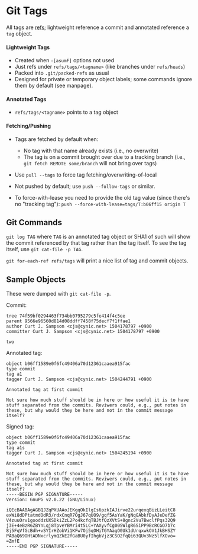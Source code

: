 Git Tags
========

All tags are [refs](./ref.md); lightweight reference a commit and
annotated reference a `tag` object.

#### Lightweight Tags

* Created when `-[asumF]` options not used
* Just refs under `refs/tags/<tagname>` (like branches under `refs/heads`)
* Packed into `.git/packed-refs` as usual
* Designed for private or temporary object labels; some commands
  ignore them by default (see manpage).

#### Annotated Tags

* `refs/tags/<tagname>` points to a tag object

#### Fetching/Pushing

* Tags are fetched by default when:
  * No tag with that name already exists (i.e., no overwrite)
  * The tag is on a commit brought over due to a tracking branch
    (i.e., `git fetch REMOTE some/branch` will not bring over tags)
* Use `pull --tags` to force tag fetching/overwriting-of-local

* Not pushed by default; use `push --follow-tags` or similar.
* To force-with-lease you need to provide the old tag value (since there's
  no "tracking tag"): `push --force-with-lease=tags/T:b06ff15 origin T`


Git Commands
------------

`git log TAG` where `TAG` is an annotated tag object or SHA1 of such
will show the commit referenced by that tag rather than the tag
itself. To see the tag itself, use `git cat-file -p TAG`.

`git for-each-ref refs/tags` will print a nice list of tag and
commit objects.


Sample Objects
--------------

These were dumped with `git cat-file -p`.

Commit:

    tree 74f59bf0294463f734bb0795279c5fe414f4c5ee
    parent 9566e96560d814d08ddff7458f75decf7f1ffae1
    author Curt J. Sampson <cjs@cynic.net> 1504178797 +0900
    committer Curt J. Sampson <cjs@cynic.net> 1504178797 +0900

    two

Annotated tag:

    object b06ff1589e0f6fc49406a70d12361caaea915fac
    type commit
    tag a1
    tagger Curt J. Sampson <cjs@cynic.net> 1504244791 +0900

    Annotated tag at first commit

    Not sure how much stuff should be in here or how useful it is to have
    stuff separated from the commits. Reviwers could, e.g., put notes in
    these, but why would they be here and not in the commit message itself?

Signed tag:

    object b06ff1589e0f6fc49406a70d12361caaea915fac
    type commit
    tag a1s
    tagger Curt J. Sampson <cjs@cynic.net> 1504245194 +0900

    Annotated tag at first commit

    Not sure how much stuff should be in here or how useful it is to have
    stuff separated from the commits. Reviwers could, e.g., put notes in
    these, but why would they be here and not in the commit message itself?
    -----BEGIN PGP SIGNATURE-----
    Version: GnuPG v2.0.22 (GNU/Linux)

    iQEcBAABAgAGBQJZqPXUAAoJEKgqOkIlgIs6pzkIAJirve22urqexqBizLLeitC8
    exWi8dDPtatmdOdR3/rdxCnqR7OgJ67qUO9/gqf5AsYaK/gNqGAbkfDyAJeDefZG
    V4zuuOrv1gooddzUXSDkiZzL2Po4kcfqTBJtfQzXVtS+8gnc2Vu7BwclfPqs32Q9
    j3E+4eBzR6ZBYnLqj8TpveYBMri4t5LC+YAXyvfCg00SWlgR6SiPP9BcRCGO7b7c
    8j5FqVfGcBdh+vSYIrHZobVi1KFw7Oj5qOHiTGYAagO0Uk1dUrqxwkOV1JkBHSZY
    PABaQ69OHtADNxcrlymQZkE2fGaBU0yfIhgbVjz3CSO2fqQi63QUv3Nz5lfXOvo=
    =ZmfE
    -----END PGP SIGNATURE-----


